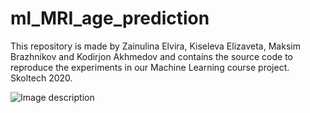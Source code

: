 # ml_MRI_age_prediction

This repository is made by Zainulina Elvira, Kiseleva Elizaveta, Maksim Brazhnikov and Kodirjon Akhmedov and contains the source code to reproduce the experiments in our Machine Learning course project. Skoltech 2020.

![Image description](https://www.sciencenews.org/wp-content/uploads/2019/07/070119_ls_brainscan_feat.jpg)
